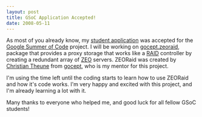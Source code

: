 ```yaml
---
layout: post
title: GSoC Application Accepted!
date: 2008-05-11
---
```


As most of you already know, my <a href="http://code.google.com/soc/2008/zope/appinfo.html?csaid=480505ACAC256B7D">student application</a> was accepted for the <span class="link-external"><a href="http://code.google.com/soc/2008/">Google Summer of Code</a></span> project. I will be working on <span class="link-external"><a href="http://svn.zope.org/gocept.zeoraid">gocept.zeoraid</a></span>, package that provides a proxy storage that works like a <span class="link-external"><a href="http://en.wikipedia.org/wiki/RAID">RAID</a></span> controller by creating a redundant array of <span class="link-external"><a href="http://wiki.zope.org/ZODB/FrontPage">ZEO</a></span> servers. ZEORaid was created by <span class="link-https"><a href="https://launchpad.net/~ct-gocept">Christian Theune</a></span> from <span class="link-external"><a href="http://www.gocept.com/">gocept</a></span>, who is my mentor for this project.

I'm using the time left until the coding starts to learn how to use ZEORaid and how it's code works. I'm very happy and excited with this project, and I'm already learning a lot with it.

Many thanks to everyone who helped me, and good luck for all fellow GSoC students!
